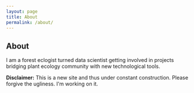 ```yaml
---
layout: page
title: About
permalink: /about/
---
```

## About
I am a forest eclogist turned data scientist getting involved in projects bridging plant ecology community with new technological tools. 




**Disclaimer:** This is a new site and thus under constant construction. Please forgive the ugliness. I'm working on it. 